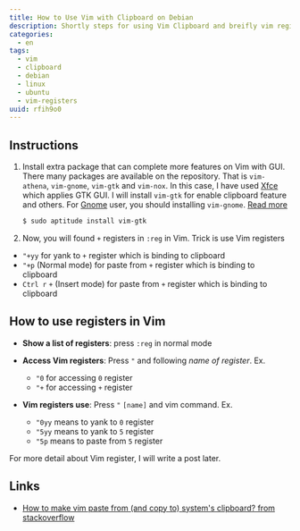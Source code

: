 ```yaml
---
title: How to Use Vim with Clipboard on Debian
description: Shortly steps for using Vim Clipboard and breifly vim register Vim usage
categories:
  - en
tags:
  - vim
  - clipboard
  - debian
  - linux
  - ubuntu
  - vim-registers
uuid: rfih9o0
---
```


## Instructions
1. Install extra package that can complete more features on Vim with GUI. There many packages are available on the repository. That is `vim-athena`, `vim-gnome`, `vim-gtk` and `vim-nox`. In this case, I have used [Xfce](http://www.xfce.org/) which applies GTK GUI. I will install `vim-gtk` for enable clipboard feature and others. For [Gnome](https://www.gnome.org/) user, you should installing `vim-gnome`. [Read more](https://packages.debian.org/search?keywords=vim)

    ```bash
    $ sudo aptitude install vim-gtk
    ```

2. Now, you will found `+` registers in `:reg` in Vim. Trick is use Vim
   registers
  - `"+yy` for yank to `+` register which is binding to clipboard
  - `"+p` (Normal mode) for paste from `+` register which is binding to clipboard
  - `Ctrl r` `+` (Insert mode) for paste from `+` register which is binding to clipboard

## How to use registers in Vim
- **Show a list of registers**: press `:reg` in normal mode
- **Access Vim registers**: Press `"` and following *name of register*.
Ex.

  - `"0` for accessing `0` register
  - `"+` for accessing `+` register
- **Vim registers use**: Press `"` `[name]` and vim command. Ex.
  - `"0yy` means to yank to `0` register
  - `"5yy` means to yank to `5` register
  - `"5p` means to paste from `5` register

For more detail about Vim register, I will write a post later.

## Links
- [How to make vim paste from (and copy to) system's clipboard? from stackoverflow](http://stackoverflow.com/a/11489440)
